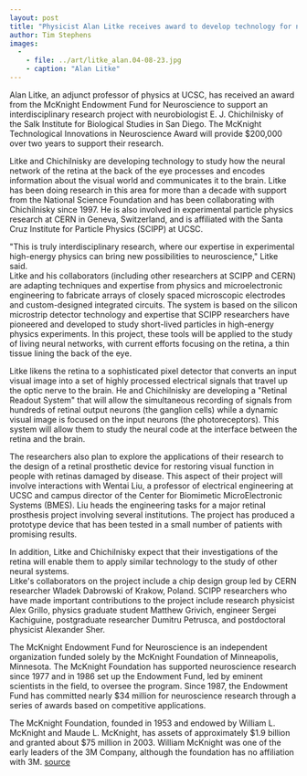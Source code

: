 ```yaml
---
layout: post
title: "Physicist Alan Litke receives award to develop technology for neuroscience"
author: Tim Stephens
images:
  -
    - file: ../art/litke_alan.04-08-23.jpg
    - caption: "Alan Litke"
---
```


Alan Litke, an adjunct professor of physics at UCSC, has received an award from the McKnight Endowment Fund for Neuroscience to support an interdisciplinary research project with neurobiologist E. J. Chichilnisky of the Salk Institute for Biological Studies in San Diego. The McKnight Technological Innovations in Neuroscience Award will provide $200,000 over two years to support their research.

Litke and Chichilnisky are developing technology to study how the neural network of the retina at the back of the eye processes and encodes information about the visual world and communicates it to the brain. Litke has been doing research in this area for more than a decade with support from the National Science Foundation and has been collaborating with Chichilnisky since 1997. He is also involved in experimental particle physics research at CERN in Geneva, Switzerland, and is affiliated with the Santa Cruz Institute for Particle Physics (SCIPP) at UCSC.  

"This is truly interdisciplinary research, where our expertise in experimental high-energy physics can bring new possibilities to neuroscience," Litke said.   
Litke and his collaborators (including other researchers at SCIPP and CERN) are adapting techniques and expertise from physics and microelectronic engineering to fabricate arrays of closely spaced microscopic electrodes and custom-designed integrated circuits. The system is based on the silicon microstrip detector technology and expertise that SCIPP researchers have pioneered and developed to study short-lived particles in high-energy physics experiments. In this project, these tools will be applied to the study of living neural networks, with current efforts focusing on the retina, a thin tissue lining the back of the eye.   

Litke likens the retina to a sophisticated pixel detector that converts an input visual image into a set of highly processed electrical signals that travel up the optic nerve to the brain. He and Chichilnisky are developing a "Retinal Readout System" that will allow the simultaneous recording of signals from hundreds of retinal output neurons (the ganglion cells) while a dynamic visual image is focused on the input neurons (the photoreceptors). This system will allow them to study the neural code at the interface between the retina and the brain.  

The researchers also plan to explore the applications of their research to the design of a retinal prosthetic device for restoring visual function in people with retinas damaged by disease. This aspect of their project will involve interactions with Wentai Liu, a professor of electrical engineering at UCSC and campus director of the Center for Biomimetic MicroElectronic Systems (BMES). Liu heads the engineering tasks for a major retinal prosthesis project involving several institutions. The project has produced a prototype device that has been tested in a small number of patients with promising results.   

In addition, Litke and Chichilnisky expect that their investigations of the retina will enable them to apply similar technology to the study of other neural systems.   
Litke's collaborators on the project include a chip design group led by CERN researcher Wladek Dabrowski of Krakow, Poland. SCIPP researchers who have made important contributions to the project include research physicist Alex Grillo, physics graduate student Matthew Grivich, engineer Sergei Kachiguine, postgraduate researcher Dumitru Petrusca, and postdoctoral physicist Alexander Sher.  

The McKnight Endowment Fund for Neuroscience is an independent organization funded solely by the McKnight Foundation of Minneapolis, Minnesota. The McKnight Foundation has supported neuroscience research since 1977 and in 1986 set up the Endowment Fund, led by eminent scientists in the field, to oversee the program. Since 1987, the Endowment Fund has committed nearly $34 million for neuroscience research through a series of awards based on competitive applications.   

The McKnight Foundation, founded in 1953 and endowed by William L. McKnight and Maude L. McKnight, has assets of approximately $1.9 billion and granted about $75 million in 2003. William McKnight was one of the early leaders of the 3M Company, although the foundation has no affiliation with 3M.
[source](http://www1.ucsc.edu/currents/04-05/08-23/litke.html "Permalink to litke")
